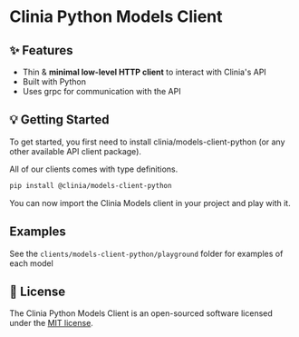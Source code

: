 # Clinia Python Models Client

## ✨ Features

- Thin & **minimal low-level HTTP client** to interact with Clinia's API
- Built with Python
- Uses grpc for communication with the API

## 💡 Getting Started

To get started, you first need to install clinia/models-client-python (or any other available API client package).

All of our clients comes with type definitions.

```bash
pip install @clinia/models-client-python
```

You can now import the Clinia Models client in your project and play with it.

## Examples

See the `clients/models-client-python/playground` folder for examples of each model


## 📄 License

The Clinia Python Models Client is an open-sourced software licensed under the [MIT license](LICENSE).
